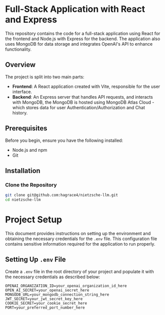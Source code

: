 # Full-Stack Application with React and Express

This repository contains the code for a full-stack application using React for the frontend and Node.js with Express for the backend. The application also uses MongoDB for data storage and integrates OpenAI's API to enhance functionality.

## Overview

The project is split into two main parts:

- **Frontend**: A React application created with Vite, responsible for the user interface.
- **Backend**: An Express server that handles API requests, and interacts with MongoDB, the MongoDB is hosted using MongoDB Atlas Cloud - which stores data for user Authentication/Authorization and Chat history.

## Prerequisites

Before you begin, ensure you have the following installed:

- Node.js and npm
- Git

## Installation

### Clone the Repository

```bash
git clone git@github.com:hagrace4/nietzsche-llm.git
cd nietzsche-llm
```

# Project Setup

This document provides instructions on setting up the environment and obtaining the necessary credentials for the `.env` file. This configuration file contains sensitive information required for the application to run properly.

## Setting Up `.env` File

Create a `.env` file in the root directory of your project and populate it with the necessary credentials as described below:

```plaintext
OPENAI_ORGANIZATION_ID=your_openai_organization_id_here
OPEN_AI_SECRET=your_openai_secret_here
MONGODB_URL=your_mongodb_connection_string_here
JWT_SECRET=your_jwt_secret_key_here
COOKIE_SECRET=your_cookie_secret_here
PORT=your_preferred_port_number_here
```
